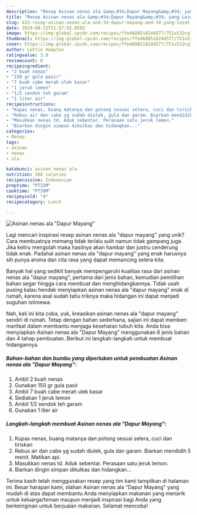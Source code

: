 ```yaml
---
description: "Resep Asinan nenas ala &amp;#34;Dapur Mayang&amp;#34; yang Lezat Sekali"
title: "Resep Asinan nenas ala &amp;#34;Dapur Mayang&amp;#34; yang Lezat Sekali"
slug: 422-resep-asinan-nenas-ala-and-34-dapur-mayang-and-34-yang-lezat-sekali
date: 2020-08-12T21:57:52.859Z
image: https://img-global.cpcdn.com/recipes/ffe468851824d577/751x532cq70/asinan-nenas-ala-dapur-mayang-foto-resep-utama.jpg
thumbnail: https://img-global.cpcdn.com/recipes/ffe468851824d577/751x532cq70/asinan-nenas-ala-dapur-mayang-foto-resep-utama.jpg
cover: https://img-global.cpcdn.com/recipes/ffe468851824d577/751x532cq70/asinan-nenas-ala-dapur-mayang-foto-resep-utama.jpg
author: Lottie Hampton
ratingvalue: 3.8
reviewcount: 8
recipeingredient:
- "2 buah nenas"
- "150 gr gula pasir"
- "7 buah cabe merah ulek kasar"
- "1 jeruk lemon"
- "1/2 sendok teh garam"
- "1 liter air"
recipeinstructions:
- "Kupas nenas, buang matanya dan potong sesuai selera, cuci dan tiriskan"
- "Rebus air dan cabe yg sudah diulek, gula dan garam. Biarkan mendidih 5 menit. Matikan api."
- "Masukkan nenas td. Aduk sebentar. Perasaan satu jeruk lemon."
- "Biarkan dingin simpan dikulkas dan hidangkan..."
categories:
- Resep
tags:
- asinan
- nenas
- ala

katakunci: asinan nenas ala 
nutrition: 266 calories
recipecuisine: Indonesian
preptime: "PT22M"
cooktime: "PT39M"
recipeyield: "4"
recipecategory: Lunch

---
```



![Asinan nenas ala &#34;Dapur Mayang&#34;](https://img-global.cpcdn.com/recipes/ffe468851824d577/751x532cq70/asinan-nenas-ala-dapur-mayang-foto-resep-utama.jpg)

Lagi mencari inspirasi resep asinan nenas ala &#34;dapur mayang&#34; yang unik? Cara membuatnya memang tidak terlalu sulit namun tidak gampang juga. Jika keliru mengolah maka hasilnya akan hambar dan justru cenderung tidak enak. Padahal asinan nenas ala &#34;dapur mayang&#34; yang enak harusnya sih punya aroma dan cita rasa yang dapat memancing selera kita.



Banyak hal yang sedikit banyak mempengaruhi kualitas rasa dari asinan nenas ala &#34;dapur mayang&#34;, pertama dari jenis bahan, kemudian pemilihan bahan segar hingga cara membuat dan menghidangkannya. Tidak usah pusing kalau hendak menyiapkan asinan nenas ala &#34;dapur mayang&#34; enak di rumah, karena asal sudah tahu triknya maka hidangan ini dapat menjadi suguhan istimewa.


Nah, kali ini kita coba, yuk, kreasikan asinan nenas ala &#34;dapur mayang&#34; sendiri di rumah. Tetap dengan bahan sederhana, sajian ini dapat memberi manfaat dalam membantu menjaga kesehatan tubuh kita. Anda bisa menyiapkan Asinan nenas ala &#34;Dapur Mayang&#34; menggunakan 6 jenis bahan dan 4 tahap pembuatan. Berikut ini langkah-langkah untuk membuat hidangannya.

<!--inarticleads1-->

##### Bahan-bahan dan bumbu yang diperlukan untuk pembuatan Asinan nenas ala &#34;Dapur Mayang&#34;:

1. Ambil 2 buah nenas
1. Gunakan 150 gr gula pasir
1. Ambil 7 buah cabe merah ulek kasar
1. Sediakan 1 jeruk lemon
1. Ambil 1/2 sendok teh garam
1. Gunakan 1 liter air




<!--inarticleads2-->

##### Langkah-langkah membuat Asinan nenas ala &#34;Dapur Mayang&#34;:

1. Kupas nenas, buang matanya dan potong sesuai selera, cuci dan tiriskan
1. Rebus air dan cabe yg sudah diulek, gula dan garam. Biarkan mendidih 5 menit. Matikan api.
1. Masukkan nenas td. Aduk sebentar. Perasaan satu jeruk lemon.
1. Biarkan dingin simpan dikulkas dan hidangkan...




Terima kasih telah menggunakan resep yang tim kami tampilkan di halaman ini. Besar harapan kami, olahan Asinan nenas ala &#34;Dapur Mayang&#34; yang mudah di atas dapat membantu Anda menyiapkan makanan yang menarik untuk keluarga/teman maupun menjadi inspirasi bagi Anda yang berkeinginan untuk berjualan makanan. Selamat mencoba!
